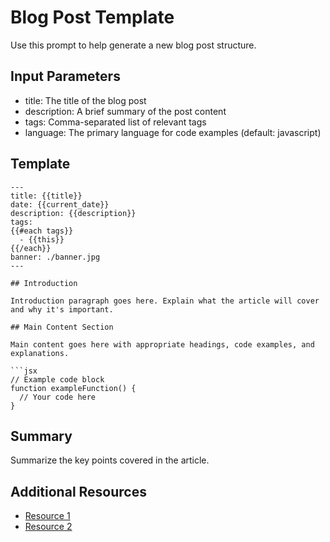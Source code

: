 # Blog Post Template

Use this prompt to help generate a new blog post structure.

## Input Parameters
- title: The title of the blog post
- description: A brief summary of the post content
- tags: Comma-separated list of relevant tags
- language: The primary language for code examples (default: javascript)

## Template

```mdx
---
title: {{title}}
date: {{current_date}}
description: {{description}}
tags:
{{#each tags}}
  - {{this}}
{{/each}}
banner: ./banner.jpg
---

## Introduction

Introduction paragraph goes here. Explain what the article will cover and why it's important.

## Main Content Section

Main content goes here with appropriate headings, code examples, and explanations.

```jsx
// Example code block
function exampleFunction() {
  // Your code here
}
```

## Summary

Summarize the key points covered in the article.

## Additional Resources

- [Resource 1](https://example.com)
- [Resource 2](https://example.com)
```